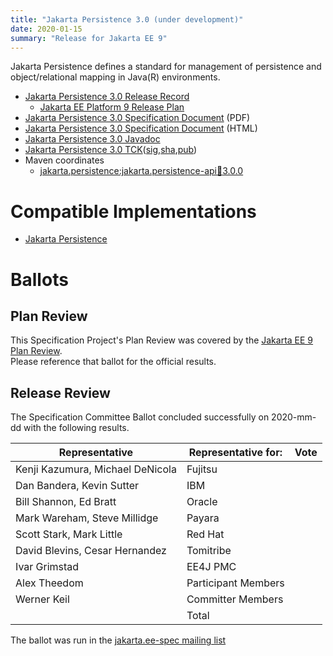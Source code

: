 ```yaml
---
title: "Jakarta Persistence 3.0 (under development)"
date: 2020-01-15
summary: "Release for Jakarta EE 9"
---
```

Jakarta Persistence defines a standard for management of persistence
and object/relational mapping in Java(R) environments.

* [Jakarta Persistence 3.0 Release Record]()
  * [Jakarta EE Platform 9 Release Plan](https://eclipse-ee4j.github.io/jakartaee-platform/jakartaee9/JakartaEE9ReleasePlan)
* [Jakarta Persistence 3.0 Specification Document]() (PDF)
* [Jakarta Persistence 3.0 Specification Document]() (HTML)
* [Jakarta Persistence 3.0 Javadoc](./apidocs)
* [Jakarta Persistence 3.0 TCK]()([sig](),[sha](),[pub]())
* Maven coordinates
  * [jakarta.persistence:jakarta.persistence-api:jar:3.0.0]()


# Compatible Implementations

* [Jakarta Persistence]()

# Ballots

## Plan Review

[//]: # (For Jakarta EE 9, the Platform Plan Review covered 95% of the Specification Projects.  For those Projects, just use the following statement in this Plan Review section:)

This Specification Project's Plan Review was covered by the [Jakarta EE 9 Plan Review](https://jakarta.ee/specifications/platform/9/).  
Please reference that ballot for the official results.

[//]: # (If your Project was required to do a standalone Plan Review...  You'll need to perform an official Plan Review ballot and record the results here.)

## Release Review

The Specification Committee Ballot concluded successfully on 2020-mm-dd with the following results.

| Representative                                 | Representative for: | Vote |
|------------------------------------------------|---------------------|------|
| Kenji Kazumura, Michael DeNicola               | Fujitsu             |      |
| Dan Bandera, Kevin Sutter                      | IBM                 |      |
| Bill Shannon, Ed Bratt                         | Oracle              |      |
| Mark Wareham, Steve Millidge                   | Payara              |      |
| Scott Stark, Mark Little                       | Red Hat             |      |
| David Blevins, Cesar Hernandez                 | Tomitribe           |      |
| Ivar Grimstad                                  | EE4J PMC            |      |
| Alex Theedom                                   | Participant Members |      |
| Werner Keil                                    | Committer Members   |      |
|                                                | Total               |      |

The ballot was run in the [jakarta.ee-spec mailing list]()
